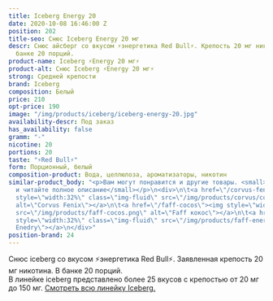```yaml
---
title: Iceberg Energy 20
date: 2020-10-08 16:46:00 Z
position: 202
title-seo: Снюс Iceberg Energy 20 мг
descr: Снюс айсберг со вкусом ⚡️энергетика Red Bull⚡️. Крепость 20 мг никотина. В
  банке 20 порций.
product-name: Iceberg ⚡️Energy 20 мг⚡️
product-alt: Снюс Iceberg ⚡️Energy 20 мг⚡️
strong: Средней крепости
brand: Iceberg
composition: Белый
price: 210
opt-price: 190
image: "/img/products/iceberg/iceberg-energy-20.jpg"
availability-descr: Под заказ
has_availability: false
gramm: "-"
nicotine: 20
portions: 20
taste: "⚡️Red Bull⚡️"
form: Порционный, белый
composition-product: Вода, целлюлоза, ароматизаторы, никотин
similar-product_body: "<p>Вам могут понравится и другие товары. <small>Жмите на картинки
  и читайте полное описание</small></p>\n<div>\n\t<a href=\"/corvus-fenix-barberry\"><img
  style=\"width:32%\" class=\"img-fluid\" src=\"/img/products/corvus/corvus-fenix.png\"
  alt=\"Corvus Fenix\"></a>\n\t<a href=\"/faff-cocos\"><img style=\"width:32%\" class=\"img-fluid\"
  src=\"/img/products/faff-cocos.png\" alt=\"Faff кокос\"></a>\n\t<a href=\"/faff-snus-energy\"><img
  style=\"width:32%\" class=\"img-fluid\" src=\"/img/products/faff-energy.png\" alt=\"Faff
  Enedry\"></a>\n</div>"
position-brand: 24
---
```


Снюс iceberg со вкусом ⚡️энергетика Red Bull⚡️. Заявленная крепость 20 мг никотина. В банке 20 порций.<br> 
В линейке iceberg представлено более 25 вкусов с крепостью от 20 мг до 150 мг. <a href="/iceberg">Смотреть всю линейку Iceberg.</a>